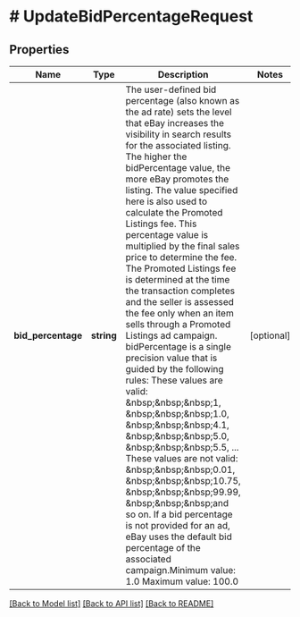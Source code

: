 # # UpdateBidPercentageRequest

## Properties

Name | Type | Description | Notes
------------ | ------------- | ------------- | -------------
**bid_percentage** | **string** | The user-defined bid percentage (also known as the ad rate) sets the level that eBay increases the visibility in search results for the associated listing. The higher the bidPercentage value, the more eBay promotes the listing. The value specified here is also used to calculate the Promoted Listings fee. This percentage value is multiplied by the final sales price to determine the fee. The Promoted Listings fee is determined at the time the transaction completes and the seller is assessed the fee only when an item sells through a Promoted Listings ad campaign. bidPercentage is a single precision value that is guided by the following rules: These values are valid: &amp;nbsp;&amp;nbsp;&amp;nbsp;1, &amp;nbsp;&amp;nbsp;&amp;nbsp;1.0, &amp;nbsp;&amp;nbsp;&amp;nbsp;4.1, &amp;nbsp;&amp;nbsp;&amp;nbsp;5.0, &amp;nbsp;&amp;nbsp;&amp;nbsp;5.5, ... These values are not valid: &amp;nbsp;&amp;nbsp;&amp;nbsp;0.01, &amp;nbsp;&amp;nbsp;&amp;nbsp;10.75, &amp;nbsp;&amp;nbsp;&amp;nbsp;99.99, &amp;nbsp;&amp;nbsp;&amp;nbsp;and so on. If a bid percentage is not provided for an ad, eBay uses the default bid percentage of the associated campaign.Minimum value: 1.0 Maximum value: 100.0 | [optional] 

[[Back to Model list]](../../README.md#documentation-for-models) [[Back to API list]](../../README.md#documentation-for-api-endpoints) [[Back to README]](../../README.md)



